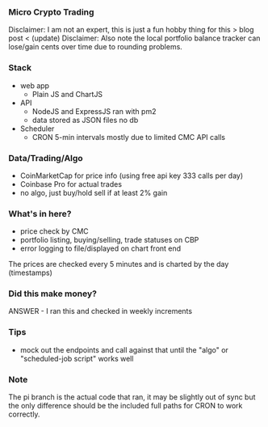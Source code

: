 ### Micro Crypto Trading
Disclaimer: I am not an expert, this is just a fun hobby thing for this > blog post < (update)
Disclaimer: Also note the local portfolio balance tracker can lose/gain cents over time due to rounding problems.

### Stack
- web app
  - Plain JS and ChartJS
- API
  - NodeJS and ExpressJS ran with pm2 
  - data stored as JSON files no db
- Scheduler
  - CRON 5-min intervals mostly due to limited CMC API calls

### Data/Trading/Algo
- CoinMarketCap for price info (using free api key 333 calls per day)
- Coinbase Pro for actual trades
- no algo, just buy/hold sell if at least 2% gain

### What's in here?
* price check by CMC
* portfolio listing, buying/selling, trade statuses on CBP
* error logging to file/displayed on chart front end

The prices are checked every 5 minutes and is charted by the day (timestamps)

### Did this make money?
ANSWER - I ran this and checked in weekly increments

### Tips
- mock out the endpoints and call against that until the "algo" or "scheduled-job script" works well

### Note
The pi branch is the actual code that ran, it may be slightly out of sync but the only difference should be the included full paths for CRON to work correctly.